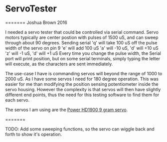 # ServoTester
=======
Joshua Brown 2016

I needed a servo tester that could be controlled via serial command.
Servo motors typically are center postion with pulses of 1500 uS, and can sweep through about 90 degrees.
Sending serial 'q' will take 100 uS off the pulse width of the servo on pin 9
   'e' will add 100 uS
   'a' will -10 uS, 'd' will +10 uS
   'z' will -1 uS, 'd' will +1 uS
Every time you change the pulse width, the Serial port will print position, but on some serial terminals, simply typing the letter will execute, as the characters are sent immediately.

The use-case I have is commanding servos will beyond the range of 1000 to 2000 uS.  As I have some servos I need for 180 degree operation.  This was easier for me than modifying the position sensing potentiometer inside the servo housing.  However the complexity is that servos will then have slightly different end points, thus the need for this testing software to find them for each servo.

The servos I am using are the [Power HD1900 9 gram servo](http://www.hobbyking.com/hobbyking/store/__7471__Power_HD_1900A_Servo_1_7kg_0_08sec_9g.html).

=======

TODO:
Add some sweeping functions, so the servo can wiggle back and forth to show it's operation.

